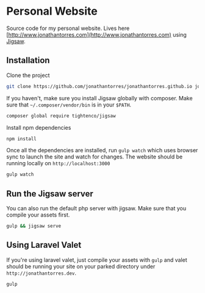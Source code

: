 # Personal Website
Source code for my personal website. Lives here [http://www.jonathantorres.com](http://www.jonathantorres.com) using [Jigsaw](http://jigsaw.tighten.co/).

## Installation
Clone the project
```bash
git clone https://github.com/jonathantorres/jonathantorres.github.io jonathantorres
```

If you haven't, make sure you install Jigsaw globally with composer. Make sure that `~/.composer/vendor/bin` is in your `$PATH`.
```bash
composer global require tightenco/jigsaw
```

Install npm dependencies
```bash
npm install
```

Once all the dependencies are installed, run `gulp watch` which uses browser sync to launch the site and watch for changes. The website should be running locally on `http://localhost:3000`
```bash
gulp watch
```

## Run the Jigsaw server
You can also run the default php server with jigsaw. Make sure that you compile your assets first.
```bash
gulp && jigsaw serve
```

## Using Laravel Valet
If you're using laravel valet, just compile your assets with `gulp` and valet should be running your site on your parked directory under `http://jonathantorres.dev`.
```bash
gulp
```
